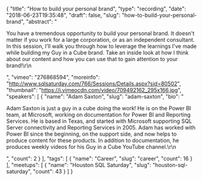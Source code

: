 {
  "title": "How to build your personal brand",
  "type": "recording",
  "date": "2018-06-23T19:35:48",
  "draft": false,
  "slug": "how-to-build-your-personal-brand",
  "abstract": "<p>You have a tremendous opportunity to build your personal brand. It doesn't matter if you work for a large corporation, or as an independent consultant. In this session, I'll walk you through how to leverage the learnings I've made while building my Guy in a Cube brand. Take an inside look at how I think about our content and how you can use that to gain attention to your brand!\r\n</p>",
  "vimeo": "276868594",
  "moreinfo": "http://www.sqlsaturday.com/766/Sessions/Details.aspx?sid=80502",
  "thumbnail": "https://i.vimeocdn.com/video/709492162_295x166.jpg",
  "speakers": [
    {
      "name": "Adam Saxton",
      "slug": "adam-saxton",
      "bio": "<p>Adam Saxton is just a guy in a cube doing the work! He is on the Power BI team, at Microsoft, working on documentation for Power BI and Reporting Services. He is based in Texas, and started with Microsoft supporting SQL Server connectivity and Reporting Services in 2005. Adam has worked with Power BI since the beginning, on the support side, and now helps to produce content for these products. In addition to documentation, he produces weekly videos for his Guy in a Cube YouTube channel.\r\n</p>",
      "count": 2
    }
  ],
  "tags": [
    {
      "name": "Career",
      "slug": "career",
      "count": 16
    }
  ],
  "meetups": [
    {
      "name": "Houston SQL Saturday",
      "slug": "houston-sql-saturday",
      "count": 43
    }
  ]
}